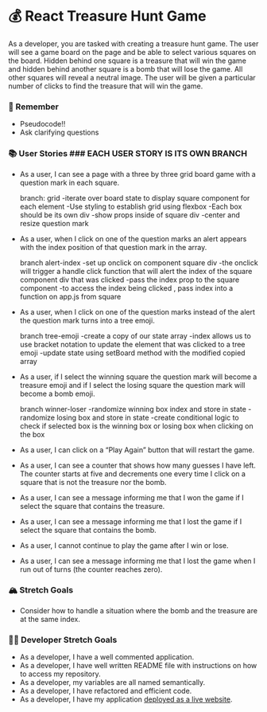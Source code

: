 # 💰 React Treasure Hunt Game

As a developer, you are tasked with creating a treasure hunt game. The user will see a game board on the page and be able to select various squares on the board. Hidden behind one square is a treasure that will win the game and hidden behind another square is a bomb that will lose the game. All other squares will reveal a neutral image. The user will be given a particular number of clicks to find the treasure that will win the game.

### 🤔 Remember

- Pseudocode!!
- Ask clarifying questions

### 📚 User Stories ### EACH USER STORY IS ITS OWN BRANCH ###

- As a user, I can see a page with a three by three grid board game with a question mark in each square.

    branch: grid
    -iterate over board state to display square component for each element
    -Use styling to establish grid using flexbox
        -Each box should be its own div
    -show props inside of square div
    -center and resize question mark

- As a user, when I click on one of the question marks an alert appears with the index position of that question mark in the array.

    branch alert-index
    -set up onclick on component square div
    -the onclick will trigger a handle click function that will alert the index of the square component div that was clicked
    -pass the index prop to the square component
    -to access the index being clicked , pass index into a function on app.js from square
    
- As a user, when I click on one of the question marks instead of the alert the question mark turns into a tree emoji.

    branch tree-emoji
    -create a copy of our state array
    -index allows us to use bracket notation to update the element that was clicked to a tree emoji
    -update state using setBoard method with the modified copied array
    
- As a user, if I select the winning square the question mark will become a treasure emoji and if I select the losing square the question mark will become a bomb emoji.

    branch winner-loser
    -randomize winning box index and store in state
    -randomize losing box and store in state
    -create conditional logic to check if selected box is the winning box or losing box when clicking on the box
     
- As a user, I can click on a “Play Again” button that will restart the game.
- As a user, I can see a counter that shows how many guesses I have left. The counter starts at five and decrements one every time I click on a square that is not the treasure nor the bomb.
- As a user, I can see a message informing me that I won the game if I select the square that contains the treasure.
- As a user, I can see a message informing me that I lost the game if I select the square that contains the bomb.
- As a user, I cannot continue to play the game after I win or lose.
- As a user, I can see a message informing me that I lost the game when I run out of turns (the counter reaches zero).

### 🏔 Stretch Goals

- Consider how to handle a situation where the bomb and the treasure are at the same index.

### 👩‍💻 Developer Stretch Goals

- As a developer, I have a well commented application.
- As a developer, I have well written README file with instructions on how to access my repository.
- As a developer, my variables are all named semantically.
- As a developer, I have refactored and efficient code.
- As a developer, I have my application [deployed as a live website](https://render.com/docs/deploy-create-react-app).
